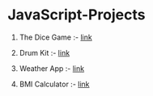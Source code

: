 # JavaScript-Projects

1) The Dice Game :- [link](https://shweta2024.github.io/JavaScript-Projects/The-Dice-Game/)

2) Drum Kit :- [link](https://shweta2024.github.io/JavaScript-Projects/Drum-Kit/)

3) Weather App :- [link](https://shweta2024.github.io/JavaScript-Projects/Weather-App/)

4) BMI Calculator :- [link](https://shweta2024.github.io/JavaScript-Projects/BMI-calculator/)


